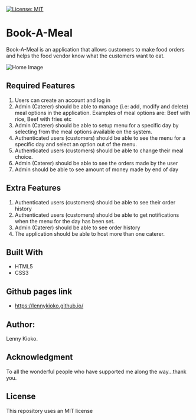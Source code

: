 [![License: MIT](https://img.shields.io/badge/License-MIT-yellow.svg)](https://opensource.org/licenses/MIT)

# Book-A-Meal
Book-A-Meal is an application that allows customers to make food orders and helps the food vendor know what the customers want to eat.

![Home Image](https://raw.github.com/lennykioko/Book-A-Meal/Feature-UI/UI/static/img/image.jpg)

## Required Features
1. Users can create an account and log in
2. Admin (Caterer) should be able to manage (i.e: add, modify and delete) meal options in the application. Examples of meal options are: Beef with rice, Beef with fries etc
3. Admin (Caterer) should be able to setup menu for a specific day by selecting from the meal options available on the system.
4. Authenticated users (customers) should be able to see the menu for a specific day and select an option out of the menu.
5. Authenticated users (customers) should be able to change their meal choice.
6. Admin (Caterer) should be able to see the orders made by the user
7. Admin should be able to see amount of money made by end of day

## Extra Features 
1. Authenticated users (customers) should be able to see their order history
2. Authenticated users (customers) should be able to get notifications when the menu for the day has been set.
3. Admin (Caterer) should be able to see order history
4. The application should be able to host more than one caterer.

## Built With
* HTML5
* CSS3

## Github pages link
* https://lennykioko.github.io/

## Author:
Lenny Kioko.

## Acknowledgment
To all the wonderful people who have supported me along the way...thank you.

## License
This repository uses an MIT license

